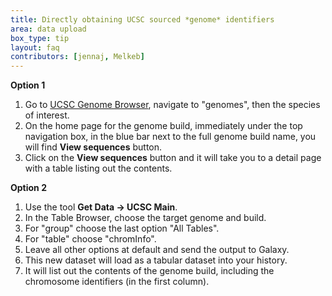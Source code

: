 ```yaml
---
title: Directly obtaining UCSC sourced *genome* identifiers
area: data upload
box_type: tip
layout: faq
contributors: [jennaj, Melkeb]
---
```



**Option 1**

1. Go to [UCSC Genome Browser](http://genome.ucsc.edu/), navigate to "genomes", then the species of interest.
2. On the home page for the genome build, immediately under the top navigation box, in the blue bar next to the full genome build name, you will find **View sequences** button.
3. Click on the **View sequences** button and it will take you to a detail page with a table listing out the contents.

**Option 2**

1. Use the tool **Get Data -> UCSC Main**.
2. In the Table Browser, choose the target genome and build.
3. For "group" choose the last option "All Tables".
4. For "table" choose "chromInfo".
5. Leave all other options at default and send the output to Galaxy.
6. This new dataset will load as a tabular dataset into your history.
7. It will list out the contents of the genome build, including the chromosome identifiers (in the first column).

